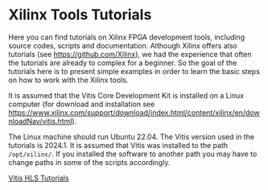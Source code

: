 # Xilinx Tools Tutorials

Here you can find tutorials on Xilinx FPGA development tools, including source codes, scripts and documentation. Although Xilinx offers also tutorials (see https://github.com/Xilinx), we had the experience that often the tutorials are already to complex for a beginner. So the goal of the tutorials here is to present simple examples in order to learn the basic steps on how to work with the Xilinx tools. 

It is assumed that the Vitis Core Development Kit is installed on a Linux computer (for download and installation see https://www.xilinx.com/support/download/index.html/content/xilinx/en/downloadNav/vitis.html).

The Linux machine should run Ubuntu 22.04. The Vitis version used in the tutorials is 2024.1. It is assumed that Vitis was installed to the path `/opt/xilinx/`. If you installed the software to another path you may have to change paths in some of the scripts accordingly.


[Vitis HLS Tutorials](vitis_hls/hls_overview.md)


